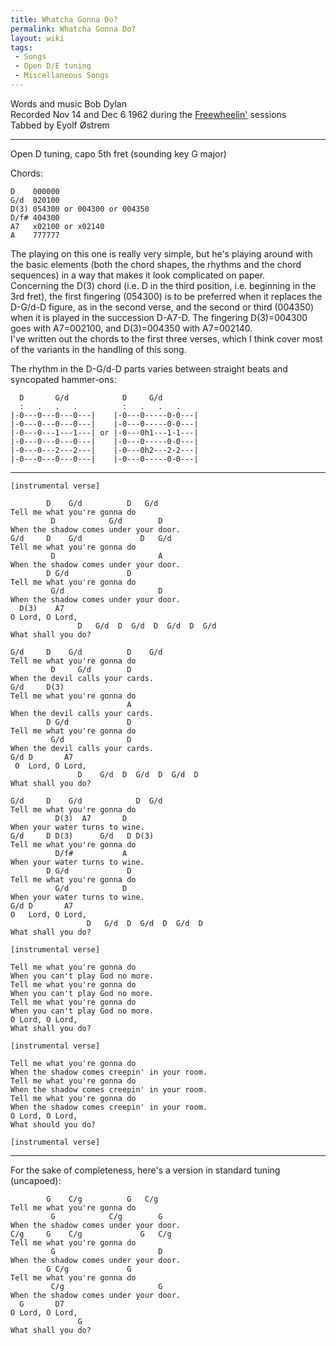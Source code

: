 ```yaml
---
title: Whatcha Gonna Do?
permalink: Whatcha Gonna Do?
layout: wiki
tags:
 - Songs
 - Open D/E tuning
 - Miscellaneous Songs
---
```


Words and music Bob Dylan  
Recorded Nov 14 and Dec 6 1962 during the
[Freewheelin'](/wiki/Freewheelin' "wikilink") sessions  
Tabbed by Eyolf Østrem

* * * * *

Open D tuning, capo 5th fret (sounding key G major)

Chords:

    D    000000
    G/d  020100
    D(3) 054300 or 004300 or 004350
    D/f# 404300
    A7   x02100 or x02140
    A    777777

The playing on this one is really very simple, but he's playing around
with the basic elements (both the chord shapes, the rhythms and the
chord sequences) in a way that makes it look complicated on paper.  
Concerning the D(3) chord (i.e. D in the third position, i.e. beginning
in the 3rd fret), the first fingering (054300) is to be preferred when
it replaces the D-G/d-D figure, as in the second verse, and the second
or third (004350) when it is played in the succession D-A7-D. The
fingering D(3)=004300 goes with A7=002100, and D(3)=004350 with
A7=002140.  
I've written out the chords to the first three verses, which I think
cover most of the variants in the handling of this song.

The rhythm in the D-G/d-D parts varies between straight beats and
syncopated hammer-ons:

      D       G/d            D     G/d
      :   .   .   .          :   .   .   .
    |-0---0---0---0---|    |-0---0-----0-0---|
    |-0---0---0---0---|    |-0---0-----0-0---|
    |-0---0---1---1---| or |-0---0h1---1-1---|
    |-0---0---0---0---|    |-0---0-----0-0---|
    |-0---0---2---2---|    |-0---0h2---2-2---|
    |-0---0---0---0---|    |-0---0-----0-0---|

* * * * *

    [instrumental verse]

            D    G/d          D   G/d
    Tell me what you're gonna do
             D            G/d        D
    When the shadow comes under your door.
    G/d     D    G/d             D   G/d
    Tell me what you're gonna do
             D                       A
    When the shadow comes under your door.
            D G/d             D
    Tell me what you're gonna do
             G/d                     D
    When the shadow comes under your door.
      D(3)    A7
    O Lord, O Lord,
                   D   G/d  D  G/d  D  G/d  D  G/d
    What shall you do?

    G/d     D    G/d          D    G/d
    Tell me what you're gonna do
             D     G/d        D
    When the devil calls your cards.
    G/d     D(3)
    Tell me what you're gonna do
                              A
    When the devil calls your cards.
            D G/d             D
    Tell me what you're gonna do
             G/d              D
    When the devil calls your cards.
    G/d D       A7
     O  Lord, O Lord,
                   D    G/d  D  G/d  D  G/d  D
    What shall you do?

    G/d     D    G/d            D  G/d
    Tell me what you're gonna do
              D(3)  A7       D
    When your water turns to wine.
    G/d     D D(3)      G/d   D D(3)
    Tell me what you're gonna do
              D/f#           A
    When your water turns to wine.
            D G/d             D
    Tell me what you're gonna do
              G/d            D
    When your water turns to wine.
    G/d D       A7
    O   Lord, O Lord,
                     D   G/d  D  G/d  D  G/d  D
    What shall you do?

    [instrumental verse]

    Tell me what you're gonna do
    When you can't play God no more.
    Tell me what you're gonna do
    When you can't play God no more.
    Tell me what you're gonna do
    When you can't play God no more.
    O Lord, O Lord,
    What shall you do?

    [instrumental verse]

    Tell me what you're gonna do
    When the shadow comes creepin' in your room.
    Tell me what you're gonna do
    When the shadow comes creepin' in your room.
    Tell me what you're gonna do
    When the shadow comes creepin' in your room.
    O Lord, O Lord,
    What should you do?

    [instrumental verse]

* * * * *

For the sake of completeness, here's a version in standard tuning
(uncapoed):

            G    C/g          G   C/g
    Tell me what you're gonna do
             G            C/g        G
    When the shadow comes under your door.
    C/g     G    C/g             G   C/g
    Tell me what you're gonna do
             G                       D
    When the shadow comes under your door.
            G C/g             G
    Tell me what you're gonna do
             C/g                     G
    When the shadow comes under your door.
      G       D7
    O Lord, O Lord,
                   G
    What shall you do?
